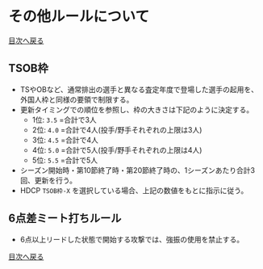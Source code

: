 # その他ルールについて

[目次へ戻る](/README.md)

## TSOB枠

- TSやOBなど、通常排出の選手と異なる査定年度で登場した選手の起用を、外国人枠と同様の要領で制限する。
- 更新タイミングでの順位を参照し、枠の大きさは下記のように決定する。
    - 1位: `3.5` =合計で3人
    - 2位: `4.0` =合計で4人(投手/野手それぞれの上限は3人)
    - 3位: `4.5` =合計で4人
    - 4位: `5.0` =合計で5人(投手/野手それぞれの上限は4人)
    - 5位: `5.5` =合計で5人
- シーズン開始時・第10節終了時・第20節終了時の、1シーズンあたり合計3回、更新を行う。
- HDCP `TSOB枠-X` を選択している場合、上記の数値をもとに指示に従う。

## 6点差ミート打ちルール

- 6点以上リードした状態で開始する攻撃では、強振の使用を禁止する。

[目次へ戻る](/README.md)
